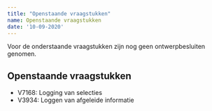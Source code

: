 ```yaml
---
title: "Openstaande vraagstukken"
name: Openstaande vraagstukken
date: '10-09-2020'
---
```


Voor de onderstaande vraagstukken zijn nog geen ontwerpbesluiten genomen.

## Openstaande vraagstukken
- V7168: Logging van selecties
- V3934: Loggen van afgeleide informatie

